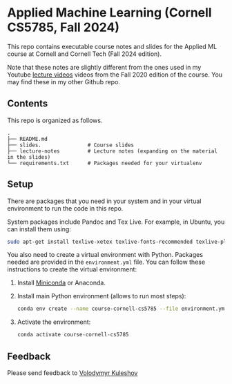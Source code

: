 # Applied Machine Learning (Cornell CS5785, Fall 2024)

This repo contains executable course notes and slides for the Applied ML course at Cornell and Cornell Tech (Fall 2024 edition).

Note that these notes are slightly different from the ones used in my Youtube [lecture videos](https://www.youtube.com/watch?v=vcE9WGbi4QY&list=PL2UML_KCiC0UlY7iCQDSiGDMovaupqc83) videos from the Fall 2020 edition of the course. You may find these in my other Github repo.

## Contents

This repo is organized as follows.

```
.
├── README.md
├── slides.               # Course slides
├── lecture-notes         # Lecture notes (expanding on the material in the slides)
└── requirements.txt      # Packages needed for your virtualenv
```

## Setup

There are packages that you need in your system and in your virtual environment to run the code in this repo.

System packages include Pandoc and Tex Live.
For example, in Ubuntu, you can install them using:

```bash
sudo apt-get install texlive-xetex texlive-fonts-recommended texlive-plain-generic
```

You also need to create a virtual environment with Python.
Packages needed are provided in the `environment.yml` file.
You can follow these instructions to create the virtual environment:

1. Install [Miniconda](https://docs.conda.io/en/latest/miniconda.html) or Anaconda.

1. Install main Python environment (allows to run most steps):

   ```bash
   conda env create --name course-cornell-cs5785 --file environment.yml
   ```

1. Activate the environment:

    ```bash
    conda activate course-cornell-cs5785
    ```

## Feedback

Please send feedback to [Volodymyr Kuleshov](https://www.cs.cornell.edu/~kuleshov/)
